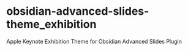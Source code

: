 # obsidian-advanced-slides-theme_exhibition
Apple Keynote Exhibition Theme for Obsidian Advanced Slides Plugin
